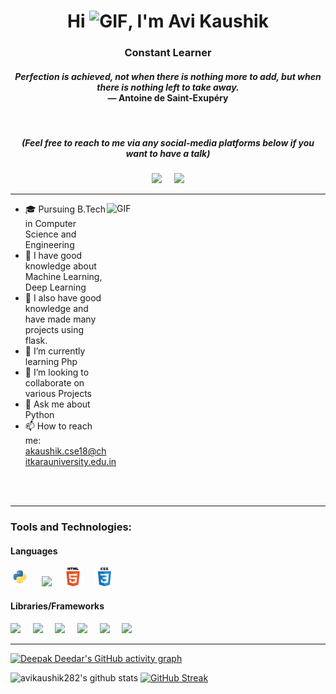 <h1 align="center">Hi <img height=30 width=30 alt="GIF" src="https://raw.githubusercontent.com/MartinHeinz/MartinHeinz/master/wave.gif" />, I'm Avi Kaushik</h1>
<h3 align='center'>Constant Learner</h3>
<h4 align='center'><i>Perfection is achieved, not when there is nothing more to add, but when there is nothing left to take away.</i><br> ― Antoine de Saint-Exupéry</h4>

<br>
<h5 align="center"><i>(Feel free to reach to me via any social-media platforms below if you want to have a talk)</i></h5>

<p align='center'>
  <a href="https://www.linkedin.com/in/avi-kaushik-6a735b1b7"><img src="https://img.icons8.com/color/48/000000/linkedin.png" height="30"/></a>&nbsp;&nbsp;&nbsp;&nbsp;
  <a href="https://t.me/avikaushik282"><img src="https://img.icons8.com/color/48/000000/telegram-app--v5.png" height="30"/></a>
</p>

---

<img align="right" width='350' height='400' alt="GIF" src="https://images.fineartamerica.com/images/artworkimages/mediumlarge/3/computer-programmer-organism-converting-caffeine-into-code-kanig-designs.jpg" />

- 🎓 Pursuing B.Tech in Computer Science and Engineering
- 🔭 I have good knowledge about Machine Learning, Deep Learning
- 🌲 I also have good knowledge and have made many projects using flask.
- 🌱 I’m currently learning Php
- 👯 I’m looking to collaborate on various Projects
- 💬 Ask me about Python 
- 📫 How to reach me: akaushik.cse18@chitkarauniversity.edu.in



<br><br>

---

### Tools and Technologies:

#### Languages
<p>
<img height="30" src="https://raw.githubusercontent.com/github/explore/80688e429a7d4ef2fca1e82350fe8e3517d3494d/topics/python/python.png">&nbsp;&nbsp;&nbsp;&nbsp;
<img height="30" src="https://upload.wikimedia.org/wikipedia/commons/thumb/1/1b/R_logo.svg/724px-R_logo.svg.png">&nbsp;&nbsp;&nbsp;&nbsp;
<img height="30" src="https://raw.githubusercontent.com/github/explore/80688e429a7d4ef2fca1e82350fe8e3517d3494d/topics/html/html.png">&nbsp;&nbsp;&nbsp;&nbsp;
<img height="30" src="https://raw.githubusercontent.com/github/explore/80688e429a7d4ef2fca1e82350fe8e3517d3494d/topics/css/css.png">&nbsp;&nbsp;&nbsp;&nbsp;
</p>

#### Libraries/Frameworks
<p>
<img height="30" src="https://upload.wikimedia.org/wikipedia/commons/thumb/0/05/Scikit_learn_logo_small.svg/1280px-Scikit_learn_logo_small.svg.png">&nbsp;&nbsp;&nbsp;&nbsp;
<img height="30" src="https://numpy.org/images/logos/numpy.svg">&nbsp;&nbsp;&nbsp;&nbsp;
<img height="30" src="https://upload.wikimedia.org/wikipedia/commons/thumb/2/22/Pandas_mark.svg/1200px-Pandas_mark.svg.png">&nbsp;&nbsp;&nbsp;&nbsp;
<img height="30" src="https://upload.wikimedia.org/wikipedia/commons/thumb/8/84/Matplotlib_icon.svg/1200px-Matplotlib_icon.svg.png">&nbsp;&nbsp;&nbsp;&nbsp;
<img height="30" src="https://upload.wikimedia.org/wikipedia/commons/thumb/2/2d/Tensorflow_logo.svg/1200px-Tensorflow_logo.svg.png">&nbsp;&nbsp;&nbsp;&nbsp;
<img height="30" src="https://icon2.cleanpng.com/20180802/iwp/kisspng-flask-by-example-python-web-framework-bottle-lico-softwares-websites-press-services-product-5b634c8e416770.5741331515332343182679.jpg">&nbsp;&nbsp;&nbsp;&nbsp;
</p>

---

[![Deepak Deedar's GitHub activity graph](https://activity-graph.herokuapp.com/graph?username=avikaushik282&theme=react-dark&hide_border=true)](https://github.com/avikaushik282/)

![avikaushik282's github stats](https://github-readme-stats.vercel.app/api?username=avikaushik282&theme=tokyonight&show_icons=true) [![GitHub Streak](https://github-readme-streak-stats.herokuapp.com?user=avikaushik282&theme=tokyonight)](https://git.io/streak-stats)
